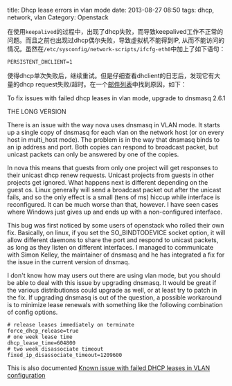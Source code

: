 title: Dhcp lease errors in vlan mode
date: 2013-08-27 08:50
tags: dhcp, network, vlan
Category: Openstack


在使用``keepalived``的过程中，出现了dhcp失败，而导致keepalived工作不正常的问题。而且之前也出现过dhcp偶尔失败，导致虚拟机不能得到IP, 从而不能访问的情况。虽然在``/etc/sysconfig/network-scripts/ifcfg-eth0``中加上了如下语句：

    PERSISTENT_DHCLIENT=1

使得dhcp单次失败后，继续重试。但是仔细查看dhclient的日志后，发现它有大量的dhcp request失败/超时。在一个[邮件列表](http://openstack.markmail.org/search/?q=Dhcp+lease+errors+in+vlan+mode#query:Dhcp%20lease%20errors%20in%20vlan%20mode+page:1+mid:7kjf4hljszpydsrx+state:results)中找到原因，如下：


To fix issues with failed dhcp leases in vlan mode, upgrade to dnsmasq 2.6.1

THE LONG VERSION

There is an issue with the way nova uses dnsmasq in VLAN mode. It starts up a
single copy of dnsmasq for each vlan on the network host (or on every host in
multi_host mode). The problem is in the way that dnsmasq binds to an ip address
and port. Both copies can respond to broadcast packet, but unicast packets
can only be answered by one of the copies.

In nova this means that guests from only one project will get responses to their
unicast dhcp renew requests.  Unicast projects from guests in other projects get
ignored. What happens next is different depending on the guest os.  Linux
generally will send a broadcast packet out after the unicast fails, and so the
only effect is a small (tens of ms) hiccup while interface is reconfigured.  It
can be much worse than that, however. I have seen cases where Windows just gives
up and ends up with a non-configured interface.

This bug was first noticed by some users of openstack who rolled their own fix.
Basically, on linux, if you set the SO_BINDTODEVICE socket option, it will allow
different daemons to share the port and respond to unicast packets, as long as
they listen on different interfaces. I managed to communicate with Simon Kelley,
the maintainer of dnsmasq and he has integrated a fix for the issue in the
current version of dnsmaq.

I don't know how may users out there are using vlan mode, but you should be able
to deal with this issue by upgrading dnsmasq. It would be great if the various
distributionss could upgrade as well, or at least try to patch in the fix. If
upgrading dnsmasq is out of the question, a possible workaround is to minimize
lease renewals with something like the following combination of config options.


    # release leases immediately on terminate
    force_dhcp_release=true
    # one week lease time
    dhcp_lease_time=604800
    # two week disassociate timeout
    fixed_ip_disassociate_timeout=1209600

This is also documented [ Known issue with failed DHCP leases in VLAN configuration](http://docs.openstack.org/trunk/openstack-compute/admin/content/configuring-vlan-networking.html#vlan-known-issues)

